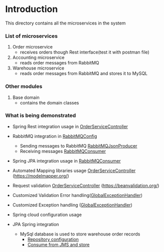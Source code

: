 # Introduction

This directory contains all the microservices in the system

### List of microservices

1. Order microservice
   - receives orders though Rest interface(test it with postman file)
2. Accounting microservice
   - reads order messages from RabbitMQ
3. Warehouse microservice
   - reads order messages from RabbitMQ and stores it to MySQL

### Other modules

1. Base domain
   - contains the domain classes

### What is being demonstrated
- Spring Rest integration usage in [OrderServiceController](https://github.com/Geza-Czimeth/microservices-demonstration-geza-czimeth/blob/cb00a0430c1eb4c88524fef69381965b752494ac/microservices/order-microservice/src/main/java/com/bigfish/order/controller/OrderServiceController.java#L25)
- RabbitMQ integration in [RabbitMQConfig](https://github.com/Geza-Czimeth/microservices-demonstration-geza-czimeth/blob/846350e88219d929e923b63bef4c543b5b2a00ec/microservices/order-microservice/src/main/java/com/bigfish/order/config/RabbitMQConfig.java#L13)
  - Sending messages to RabbitMQ [RabbitMQJsonProducer](https://github.com/Geza-Czimeth/microservices-demonstration-geza-czimeth/blob/846350e88219d929e923b63bef4c543b5b2a00ec/microservices/order-microservice/src/main/java/com/bigfish/order/producer/RabbitMQJsonProducer.java#L27)
  - Receiving messages [RabbitMQConsumer](https://github.com/Geza-Czimeth/microservices-demonstration-geza-czimeth/blob/cb00a0430c1eb4c88524fef69381965b752494ac/microservices/warehouse-microservice/src/main/java/com/bigfish/warehouse/consumer/RabbitMQConsumer.java#L17)
- Spring JPA integration usage in [RabbitMQConsumer](https://github.com/Geza-Czimeth/microservices-demonstration-geza-czimeth/blob/cb00a0430c1eb4c88524fef69381965b752494ac/microservices/warehouse-microservice/src/main/java/com/bigfish/warehouse/consumer/RabbitMQConsumer.java#L20)
- Automated Mapping libraries usage [OrderServiceController ](https://github.com/Geza-Czimeth/microservices-demonstration-geza-czimeth/blob/cb00a0430c1eb4c88524fef69381965b752494ac/microservices/order-microservice/src/main/java/com/bigfish/order/controller/OrderServiceController.java#L28)(https://modelmapper.org/)
- Request validation [OrderServiceController](https://github.com/Geza-Czimeth/microservices-demonstration-geza-czimeth/blob/cb00a0430c1eb4c88524fef69381965b752494ac/microservices/order-microservice/src/main/java/com/bigfish/order/controller/OrderServiceController.java#L26) (https://beanvalidation.org/)
- Customized Validation Error handling([GlobalExceptionHandler](https://github.com/Geza-Czimeth/microservices-demonstration-geza-czimeth/blob/phase1/microservices/order-microservice/src/main/java/com/bigfish/order/exception/GlobalExceptionHandler.java))
- Customized Exception handling ([GlobalExceptionHandler](https://github.com/Geza-Czimeth/microservices-demonstration-geza-czimeth/blob/phase1/microservices/order-microservice/src/main/java/com/bigfish/order/exception/GlobalExceptionHandler.java))

- Spring cloud configuration usage
- JPA Spring integration
  - MySql database is used to store warehouse order records
    - [Repository configuration](https://github.com/Geza-Czimeth/microservices-demonstration-geza-czimeth/blob/f1cdcf0a41f4419ac0a9b98137acb22e3851b1db/microservices/warehouse-microservice/src/main/java/com/bigfish/warehouse/persistence/WarehouseRepository.java#L6)
    - [Consume from JMS and store](https://github.com/Geza-Czimeth/microservices-demonstration-geza-czimeth/blob/f1cdcf0a41f4419ac0a9b98137acb22e3851b1db/microservices/warehouse-microservice/src/main/java/com/bigfish/warehouse/consumer/RabbitMQConsumer.java#L19)
    